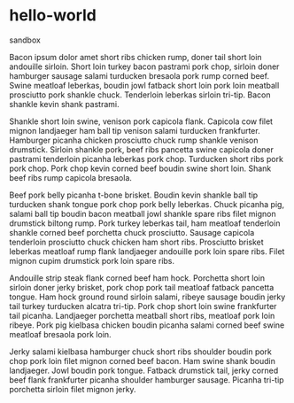 # hello-world
sandbox

Bacon ipsum dolor amet short ribs chicken rump, doner tail short loin andouille sirloin. Short loin turkey bacon pastrami pork chop, sirloin doner hamburger sausage salami turducken bresaola pork rump corned beef. Swine meatloaf leberkas, boudin jowl fatback short loin pork loin meatball prosciutto pork shankle chuck. Tenderloin leberkas sirloin tri-tip. Bacon shankle kevin shank pastrami.

Shankle short loin swine, venison pork capicola flank. Capicola cow filet mignon landjaeger ham ball tip venison salami turducken frankfurter. Hamburger picanha chicken prosciutto chuck rump shankle venison drumstick. Sirloin shankle pork, beef ribs pancetta swine capicola doner pastrami tenderloin picanha leberkas pork chop. Turducken short ribs pork pork chop. Pork chop kevin corned beef boudin swine short loin. Shank beef ribs rump capicola bresaola.

Beef pork belly picanha t-bone brisket. Boudin kevin shankle ball tip turducken shank tongue pork chop pork belly leberkas. Chuck picanha pig, salami ball tip boudin bacon meatball jowl shankle spare ribs filet mignon drumstick biltong rump. Pork turkey leberkas tail, ham meatloaf tenderloin shankle corned beef porchetta chuck prosciutto. Sausage capicola tenderloin prosciutto chuck chicken ham short ribs. Prosciutto brisket leberkas meatloaf rump flank landjaeger andouille pork loin spare ribs. Filet mignon cupim drumstick pork loin spare ribs.

Andouille strip steak flank corned beef ham hock. Porchetta short loin sirloin doner jerky brisket, pork chop pork tail meatloaf fatback pancetta tongue. Ham hock ground round sirloin salami, ribeye sausage boudin jerky tail turkey turducken alcatra tri-tip. Pork chop short loin swine frankfurter tail picanha. Landjaeger porchetta meatball short ribs, meatloaf pork loin ribeye. Pork pig kielbasa chicken boudin picanha salami corned beef swine meatloaf bresaola pork loin.

Jerky salami kielbasa hamburger chuck short ribs shoulder boudin pork chop pork loin filet mignon corned beef bacon. Ham swine shank boudin landjaeger. Jowl boudin pork tongue. Fatback drumstick tail, jerky corned beef flank frankfurter picanha shoulder hamburger sausage. Picanha tri-tip porchetta sirloin filet mignon jerky.
